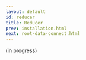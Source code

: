 ```yaml
---
layout: default
id: reducer
title: Reducer
prev: installation.html
next: root-data-connect.html
---
```


(in progress)
